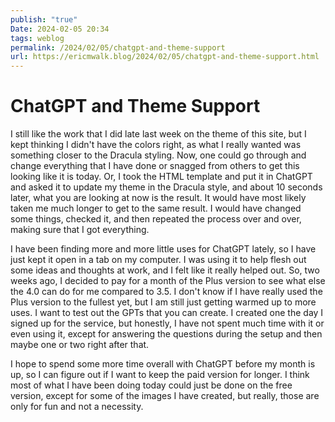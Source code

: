 ```yaml
---
publish: "true"
Date: 2024-02-05 20:34
tags: weblog
permalink: /2024/02/05/chatgpt-and-theme-support
url: https://ericmwalk.blog/2024/02/05/chatgpt-and-theme-support.html
---
```


# ChatGPT and Theme Support

I still like the work that I did late last week on the theme of this site, but I kept thinking I didn't have the colors right, as what I really wanted was something closer to the Dracula styling. Now, one could go through and change everything that I have done or snagged from others to get this looking like it is today. Or, I took the HTML template and put it in ChatGPT and asked it to update my theme in the Dracula style, and about 10 seconds later, what you are looking at now is the result. It would have most likely taken me much longer to get to the same result. I would have changed some things, checked it, and then repeated the process over and over, making sure that I got everything.

I have been finding more and more little uses for ChatGPT lately, so I have just kept it open in a tab on my computer. I was using it to help flesh out some ideas and thoughts at work, and I felt like it really helped out. So, two weeks ago, I decided to pay for a month of the Plus version to see what else the 4.0 can do for me compared to 3.5. I don't know if I have really used the Plus version to the fullest yet, but I am still just getting warmed up to more uses. I want to test out the GPTs that you can create. I created one the day I signed up for the service, but honestly, I have not spent much time with it or even using it, except for answering the questions during the setup and then maybe one or two right after that.

I hope to spend some more time overall with ChatGPT before my month is up, so I can figure out if I want to keep the paid version for longer. I think most of what I have been doing today could just be done on the free version, except for some of the images I have created, but really, those are only for fun and not a necessity.
